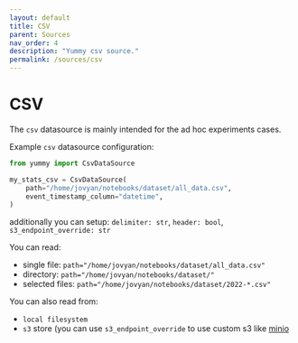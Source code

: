 ```yaml
---
layout: default
title: CSV
parent: Sources
nav_order: 4
description: "Yummy csv source."
permalink: /sources/csv
---
```


# CSV

The `csv` datasource is mainly intended for the ad hoc experiments cases.

Example `csv` datasource configuration:

```python
from yummy import CsvDataSource

my_stats_csv = CsvDataSource(
    path="/home/jovyan/notebooks/dataset/all_data.csv",
    event_timestamp_column="datetime",
)
```

additionally you can setup: 
`delimiter: str`, 
`header: bool`, 
`s3_endpoint_override: str`

You can read: 
* single file: `path="/home/jovyan/notebooks/dataset/all_data.csv"`
* directory: `path="/home/jovyan/notebooks/dataset/"`
* selected files: `path="/home/jovyan/notebooks/dataset/2022-*.csv"`

You can also read from:
* `local filesystem`
* `s3` store (you can use `s3_endpoint_override` to use custom s3 like [minio](https://min.io/)

